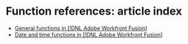# Function references: article index

* [General functions in [!DNL Adobe Workfront Fusion]](/help/workfront-fusion/references/mapping-panel/functions/general-functions.md)
* [Date and time functions in [!DNL Adobe Workfront Fusion]](/help/workfront-fusion/references/mapping-panel/functions/date-and-time-functions.md)
